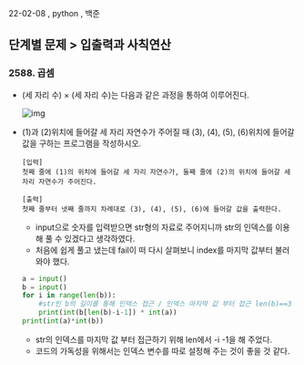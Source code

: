22-02-08  , python , 백준 

## 단계별 문제 > 입출력과 사칙연산



### 2588. 곱셈

- (세 자리 수) × (세 자리 수)는 다음과 같은 과정을 통하여 이루어진다.

  ![img](https://www.acmicpc.net/upload/images/f5NhGHVLM4Ix74DtJrwfC97KepPl27s%20(1).png)

- (1)과 (2)위치에 들어갈 세 자리 자연수가 주어질 때 (3), (4), (5), (6)위치에 들어갈 값을 구하는 프로그램을 작성하시오.

  ```
  [입력]
  첫째 줄에 (1)의 위치에 들어갈 세 자리 자연수가, 둘째 줄에 (2)의 위치에 들어갈 세자리 자연수가 주어진다.
  
  [출력]
  첫째 줄부터 넷째 줄까지 차례대로 (3), (4), (5), (6)에 들어갈 값을 출력한다.
  ```

  - input으로 숫자를 입력받으면 str형의 자료로 주어지니까 str의 인덱스를 이용해 풀 수 있겠다고 생각하였다.
  - 처음에 쉽게 풀고 냈는데 fail이 떠 다시 살펴보니 index를 마지막 값부터 불러와야 했다.

  ```python
  a = input()
  b = input()
  for i in range(len(b)):
      #str인 b의 길이를 통해 인덱스 접근 / 인덱스 마지막 값 부터 접근 len(b)==3 이면 필요한 인덱스는 2부터. 
      print(int(b[len(b)-i-1]) * int(a))
  print(int(a)*int(b))
  ```

  - str의 인덱스를 마지막 값 부터 접근하기 위해 len에서 -i -1을 해 주었다.
  - 코드의 가독성을 위해서는 인덱스 변수를 따로 설정해 주는 것이 좋을 것 같다.

  